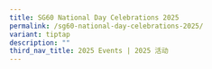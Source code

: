 ```yaml
---
title: SG60 National Day Celebrations 2025
permalink: /sg60-national-day-celebrations-2025/
variant: tiptap
description: ""
third_nav_title: 2025 Events | 2025 活动
---
```

